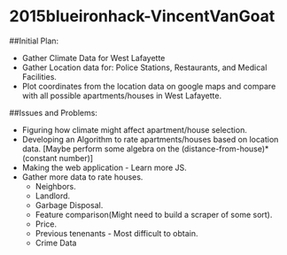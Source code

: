 # 2015blueironhack-VincentVanGoat
##Initial Plan:
* Gather Climate Data for West Lafayette
* Gather Location data for: Police Stations, Restaurants, and Medical Facilities.
* Plot coordinates from the location data on google maps and compare with all possible apartments/houses in West Lafayette.

##Issues and Problems:
* Figuring how climate might affect apartment/house selection.
* Developing an Algorithm to rate apartments/houses based on location data. [Maybe perform some algebra on the (distance-from-house)*(constant number)]
* Making the web application - Learn more JS.
* Gather more data to rate houses.
  * Neighbors.
  * Landlord.
  * Garbage Disposal.
  * Feature comparison(Might need to build a scraper of some sort).
  * Price.
  * Previous tenenants - Most difficult to obtain.
  * Crime Data
